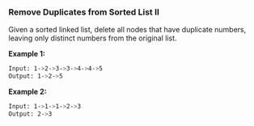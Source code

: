 ### Remove Duplicates from Sorted List II

Given a sorted linked list, delete all nodes that have duplicate numbers, leaving only distinct numbers from the original list.

**Example 1:**

```bash
Input: 1->2->3->3->4->4->5
Output: 1->2->5
```

**Example 2:**

```bash
Input: 1->1->1->2->3
Output: 2->3
```